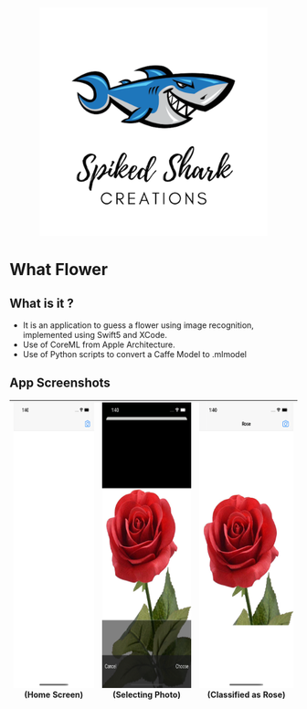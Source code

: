 <p align="center">
    <img src="Documentation/Logo.png" height="400">
</p>

# What Flower

## What is it ?

* It is an application to guess a flower using image recognition, implemented using Swift5 and XCode. 
* Use of CoreML from Apple Architecture.
* Use of Python scripts to convert a Caffe Model to .mlmodel


## App Screenshots

 | <img src="Documentation/1.png" width="250" height="500"> (Home Screen) | <img src="Documentation/2.png" width="250" height="500"> (Selecting Photo) | <img src="Documentation/3.png" width="250" height="500"> (Classified as Rose)|
 |:---:|:---:|:---:|



